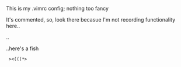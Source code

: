 This is my .vimrc config; nothing too fancy

It's commented, so, look there becasue I'm not recording functionality here..

..

..here's a fish

` ><(((*>`

